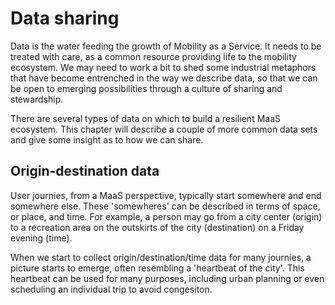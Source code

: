# Data sharing

Data is the water feeding the growth of Mobility as a Service. It needs to be treated with care, as a common resource providing life to the mobility ecosystem. We may need to work a bit to shed some industrial metaphors that have become entrenched in the way we describe data, so that we can be open to emerging possibilities through a culture of sharing and stewardship.

There are several types of data on which to build a resilient MaaS ecosystem. This chapter will describe a couple of more common data sets and give some insight as to how we can share.

## Origin-destination data

User journies, from a MaaS perspective, typically start somewhere and end somewhere else. These 'somewheres' can be described in terms of space, or place, and time. For example, a person may go from a city center \(origin\) to a recreation area on the outskirts of the city \(destination\) on a Friday evening \(time\).

When we start to collect origin/destination/time data for many journies, a picture starts to emerge, often resembling a 'heartbeat of the city'. This heartbeat can be used for many purposes, including urban planning or even scheduling an individual trip to avoid congesiton.



